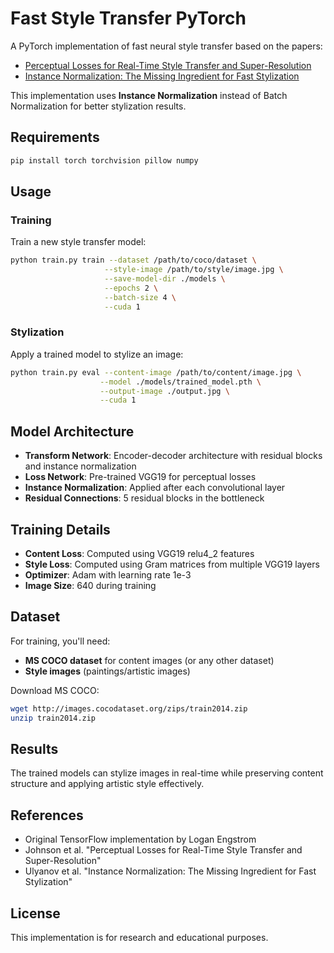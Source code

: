 # Fast Style Transfer PyTorch

A PyTorch implementation of fast neural style transfer based on the papers:
- [Perceptual Losses for Real-Time Style Transfer and Super-Resolution](https://arxiv.org/abs/1603.08155)
- [Instance Normalization: The Missing Ingredient for Fast Stylization](https://arxiv.org/abs/1607.08022)

This implementation uses **Instance Normalization** instead of Batch Normalization for better stylization results.

## Requirements

```bash
pip install torch torchvision pillow numpy
```

## Usage

### Training

Train a new style transfer model:

```bash
python train.py train --dataset /path/to/coco/dataset \
                     --style-image /path/to/style/image.jpg \
                     --save-model-dir ./models \
                     --epochs 2 \
                     --batch-size 4 \
                     --cuda 1
```

### Stylization

Apply a trained model to stylize an image:

```bash
python train.py eval --content-image /path/to/content/image.jpg \
                    --model ./models/trained_model.pth \
                    --output-image ./output.jpg \
                    --cuda 1
```

## Model Architecture

- **Transform Network**: Encoder-decoder architecture with residual blocks and instance normalization
- **Loss Network**: Pre-trained VGG19 for perceptual losses
- **Instance Normalization**: Applied after each convolutional layer
- **Residual Connections**: 5 residual blocks in the bottleneck

## Training Details

- **Content Loss**: Computed using VGG19 relu4_2 features
- **Style Loss**: Computed using Gram matrices from multiple VGG19 layers
- **Optimizer**: Adam with learning rate 1e-3
- **Image Size**: 640 during training

## Dataset

For training, you'll need:
- **MS COCO dataset** for content images (or any other dataset)
- **Style images** (paintings/artistic images)

Download MS COCO:
```bash
wget http://images.cocodataset.org/zips/train2014.zip
unzip train2014.zip
```

## Results

The trained models can stylize images in real-time while preserving content structure and applying artistic style effectively.

## References

- Original TensorFlow implementation by Logan Engstrom
- Johnson et al. "Perceptual Losses for Real-Time Style Transfer and Super-Resolution"
- Ulyanov et al. "Instance Normalization: The Missing Ingredient for Fast Stylization"

## License

This implementation is for research and educational purposes.
